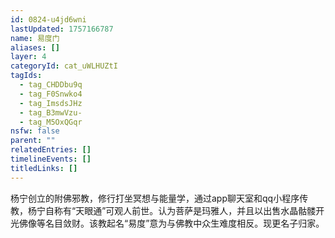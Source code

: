 ```yaml
---
id: 0824-u4jd6wni
lastUpdated: 1757166787
name: 易度门
aliases: []
layer: 4
categoryId: cat_uWLHUZtI
tagIds:
  - tag_CHDDbu9q
  - tag_F0Snwko4
  - tag_ImsdsJHz
  - tag_B3mwVzu-
  - tag_M5OxQGqr
nsfw: false
parent: ""
relatedEntries: []
timelineEvents: []
titledLinks: []
---
```


杨宁创立的附佛邪教，修行打坐冥想与能量学，通过app聊天室和qq小程序传教，杨宁自称有“天眼通”可观人前世。认为菩萨是玛雅人，并且以出售水晶骷髅开光佛像等名目敛财。该教起名“易度”意为与佛教中众生难度相反。现更名子归家。